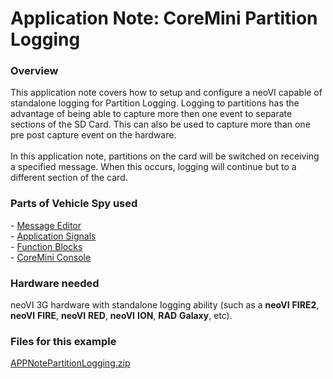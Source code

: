 # Application Note: CoreMini Partition Logging

### Overview

This application note covers how to setup and configure a neoVI capable of standalone logging for Partition Logging.  Logging to partitions has the advantage of being able to capture more then one event to separate sections of the SD Card.  This can also be used to capture more than one pre post capture event on the hardware.\
\
In this application note, partitions on the card will be switched on receiving a specified message.  When this occurs, logging will continue but to a different section of the card.

### Parts of Vehicle Spy used

\- [Message Editor](../../vehicle-spy-main-menus/main-menu-spy-networks/message-editor/)\
\- [Application Signals](../../vehicle-spy-main-menus/main-menu-scripting-and-automation/application-signals/)\
\- [Function Blocks](../../vehicle-spy-main-menus/main-menu-scripting-and-automation/function-blocks/)\
\- [CoreMini Console](../../vehicle-spy-main-menus/main-menu-tools/utilities-coremini-console/)

### Hardware needed

neoVI 3G hardware with standalone logging ability (such as a **neoVI** **FIRE2**, **neoVI** **FIRE**, **neoVI** **RED**, **neoVI** **ION**, **RAD** **Galaxy**, etc).

### Files for this example

[APPNotePartitionLogging.zip](https://cdn.intrepidcs.net/support/VehicleSpy/APPNotePartitionLogging.zip)&#x20;
